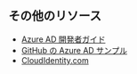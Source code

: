## その他のリソース

- [Azure AD 開発者ガイド](active-directory-developers-guide.md)
- [GitHub の Azure AD サンプル](https://github.com/AzureAdSamples)
- [CloudIdentity.com](http://cloudidentity.com)

<!---HONumber=AcomDC_0323_2016-->